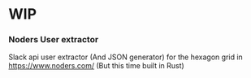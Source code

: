 # WIP

### Noders User extractor

Slack api user extractor (And JSON generator) for the hexagon grid in https://www.noders.com/ (But this time built in Rust)
